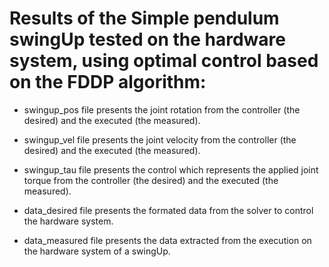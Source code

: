 # Results of the Simple pendulum swingUp tested on the hardware system, using optimal control based on the FDDP algorithm:



* swingup_pos file presents the joint rotation from the controller (the desired) and the executed (the measured).


* swingup_vel file presents the joint velocity from the controller (the desired) and the executed (the measured).


* swingup_tau file presents the control which represents the applied joint torque from the controller (the desired) and the executed (the measured).


* data_desired file presents the formated data from the solver to control the hardware system.


* data_measured file presents the data extracted from the execution on the hardware system of a swingUp.
